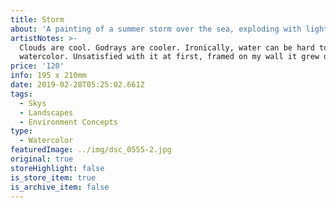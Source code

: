```yaml
---
title: Storm
about: 'A painting of a summer storm over the sea, exploding with light.'
artistNotes: >-
  Clouds are cool. Godrays are cooler. Ironically, water can be hard to do in
  watercolor. Unsatisfied with it at first, framed on my wall it grew on me.
price: '120'
info: 195 x 210mm
date: 2019-02-28T05:25:02.661Z
tags:
  - Skys
  - Landscapes
  - Environment Concepts
type:
  - Watercolor
featuredImage: ../img/dsc_0555-2.jpg
original: true
storeHighlight: false
is_store_item: true
is_archive_item: false
---
```


